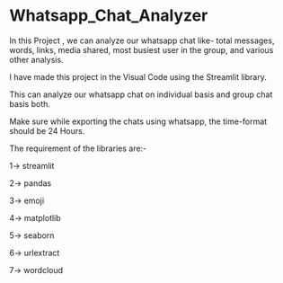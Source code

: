# Whatsapp_Chat_Analyzer
In this Project , we can analyze our whatsapp chat like- total messages, words, links, media shared, most busiest user in the group, and various other analysis.


I have made this project in the Visual Code using the Streamlit library.

This can analyze our whatsapp chat on individual basis and group chat basis both.

Make sure while exporting the chats using whatsapp, the time-format should be 24 Hours.

The requirement of the libraries are:-

1-> streamlit

2-> pandas

3-> emoji

4-> matplotlib

5-> seaborn

6-> urlextract

7-> wordcloud
